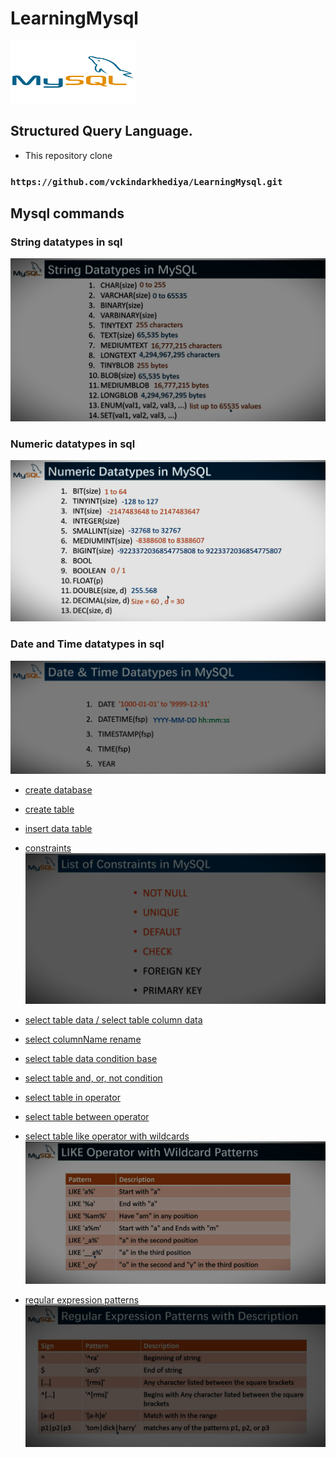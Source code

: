 # LearningMysql

<code align=center><img src="https://github.com/devicons/devicon/blob/master/icons/mysql/mysql-original-wordmark.svg" title="mysql" alt="mysql" width="200" height="100"/></code>

## Structured Query Language.

* This repository clone
### `https://github.com/vckindarkhediya/LearningMysql.git`

## Mysql commands

### String datatypes in sql 
<code align=center><img src="string_datatypes.png" title="string datatypes" alt="string" /></code>


### Numeric datatypes in sql 
<code align=center><img src="numeric_datatypes.png" title="numeric datatypes" alt="numeric" /></code>


### Date and Time datatypes in sql 
<code align=center><img src="date_and_time_datatypes.png" title="date_and_time datatypes" alt="date_and_time" /></code>


* [create database ](https://github.com/vckindarkhediya/LearningMysql/blob/mysql/Day-1-Learning/index.html)
* [create table ](https://github.com/vckindarkhediya/LearningMysql/blob/mysql/Day-2-Learning/index.html)
* [insert data table](https://github.com/vckindarkhediya/LearningMysql/blob/mysql/Day-3-Learning/index.html)
* [constraints](https://github.com/vckindarkhediya/LearningMysql/blob/mysql/Day-4-Learning/index.html)
<code align=center><img src="constraints.png" title="constraints" alt="constraints" /></code>

* [select table data / select table column data](https://github.com/vckindarkhediya/LearningMysql/blob/mysql/Day-5-Learning/index.html)
* [select columnName rename](https://github.com/vckindarkhediya/LearningMysql/blob/mysql/Day-6-Learning/index.html)
* [select table data condition base](https://github.com/vckindarkhediya/LearningMysql/blob/mysql/Day-7-Learning/index.html)
* [select table and, or, not condition](https://github.com/vckindarkhediya/LearningMysql/blob/mysql/Day-8-Learning/index.html)
* [select table in operator](https://github.com/vckindarkhediya/LearningMysql/blob/mysql/Day-9-Learning/index.html)
* [select table between operator](https://github.com/vckindarkhediya/LearningMysql/blob/mysql/Day-10-Learning/index.html)
* [select table like operator with wildcards](https://github.com/vckindarkhediya/LearningMysql/blob/mysql/Day-11-Learning/index.html)
<code align=center><img src="like_operator_with_wildcards.png" title="like_operator_with_wildcards" alt="like_operator_with_wildcards" /></code>

* [regular expression patterns](https://github.com/vckindarkhediya/LearningMysql/blob/mysql/Day-12-Learning/index.html)
<code align=center><img src="sql_regular_expression_patterns.png" title="sql_regular_expression_patterns" alt="sql_regular_expression_patterns" /></code>